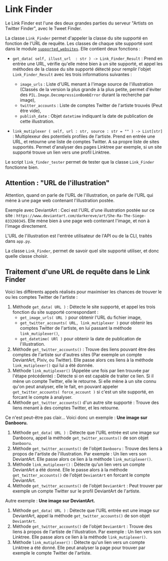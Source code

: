 # Link Finder

Le Link Finder est l'une des deux grandes parties du serveur "Artists on Twitter Finder", avec le Tweet Finder.

La classe `Link_Finder` permet d'appeler la classe du site supporté en fonction de l'URL de requête. Les classes de chaque site supporté sont dans le module [`supported_websites`](supported_websites).
Elle contient deux fonctions :

* `get_data( self, illust_url  : str ) -> Link_Finder_Result` :
  Prend en entrée une URL, vérifie qu'elle mène bien à un site supporté, et appel les méthodes de la classe du site supporté détecté pour remplir l'objet `Link_Finder_Result` avec les trois informations suivantes :
  - `image_urls` : Liste d'URL menant à l'image source de l'illustration (Classés de la version la plus grande à la plus petite, permet d'éviter des `PIL.Image.DecompressionBombError` durant la recherche par image),
  - `twitter_accounts` : Liste de comptes Twitter de l'artiste trouvés (Peut être vide),
  - `publish_date` : Objet `datetime` indiquant la date de publication de cette illustration.

* `link_mutiplexer ( self, url : str, source : str = "" ) -> List[str]` :
  Multiplexeur des potentiels profiles de l'artiste. Prend en entrée une URL, et retourne une liste de comptes Twitter. A sa propre liste de sites supportés. Permet d'analyser des pages Linktree par exemple, si un site supporté trouve un lien vers une profil Linktree.

Le script `link_finder_tester` permet de tester que la classe `Link_Finder` fonctionne bien.


## Attention : "URL de l'illustration"

Attention, quand on parle de l'URL de l'illustration, on parle de l'URL qui mène à une page web contenant l'illustration postée.

Exemple avec DeviantArt :
Ceci est l'URL d'une illustration postée sur ce site : `https://www.deviantart.com/darkereve/art/She-Ra-The-Siege-833260345`.
Elle mène bien à une page web contenant l'image, et non à l'image directement.

L'URL de l'illustration est l'entrée utilisateur de l'API ou de la CLI, traités dans `app.py`.

La classe `Link_Finder`, permet de savoir quel site supporté utiliser, et donc quelle classe choisir.


## Traitement d'une URL de requête dans le Link Finder

Voici les différents appels réalisés pour maximiser les chances de trouver le ou les comptes Twitter de l'artiste :

1. Méthode `get_data( URL )` : Détecte le site supporté, et appel les trois fonction du site supporté correspondant :
   * `get_image_urls( URL )` pour obtenir l'URL du fichier image,
   * `get_twitter_accounts( URL, link_mutiplexer )` pour obtenir les comptes Twitter de l'artiste, en lui passant la méthode `link_mutiplexer()`,
   * `get_datetime( URl )` pour obtenir la date de publication de l'illustration.
2. Méthode `get_twitter_accounts()` : Trouve des liens pouvant être des comptes de l'artiste sur d'autres sites (Par exemple un compte DeviantArt, Pixiv, ou Twitter). Elle passe alors ces liens à la méthode `link_mutiplexer()` qui lui a été donnée.
3. Méthode `link_mutiplexer()` (Appelée une fois par lien trouvée par l'étape précédente) : Détecte si on est capable de traiter ce lien. Si il mène un compte Twitter, elle le retourne. Si elle mène à un site connu qu'on peut analyser, elle le fait, en pouvant appeler `get_twitter_accounts( force_account )` si c'est un site supporté, en forcant le compte à analyser.
4. Méthode `get_twitter_accounts()` d'un autre site supporté : Trouve des liens menant à des comptes Twitter, et les retourne.


Ce n'est peut-être pas clair... Voici donc un exemple : **Une image sur Danbooru.**

1. Méthode `get_data( URL )` : Détecte que l'URL entrée est une image sur Danbooru, appel la méthode `get_twitter_accounts()` de son objet `Danbooru`.
2. Méthode `get_twitter_accounts()` de l'objet `Danbooru` : Trouve des liens à propos de l'artiste de l'illustration. Par exemple : Un lien vers son DeviantArt. Elle passe alors ce lien à la méthode `link_mutiplexer()`.
3. Méthode `link_mutiplexer()` : Détecte qu'un lien vers un compte DeviantArt a été donné. Elle le passe alors à la méthode `get_twitter_accounts()` de l'objet `DeviantArt` en forcant le compte DeviantArt.
4. Méthode `get_twitter_accounts()` de l'objet `DeviantArt` : Peut trouver par exemple un compte Twitter sur le profil DeviantArt de l'artiste.

Autre exemple : **Une image sur DeviantArt.**

1. Méthode `get_data( URL )` : Détecte que l'URL entrée est une image sur DeviantArt, appel la méthode `get_twitter_accounts()` de son objet `DeviantArt`.
2. Méthode `get_twitter_accounts()` de l'objet `DeviantArt` : Trouve des liens à propos de l'artiste de l'illustration. Par exemple : Un lien vers son Linktree. Elle passe alors ce lien à la méthode `link_mutiplexer()`.
3. Méthode `link_mutiplexer()` : Détecte qu'un lien vers un compte Linktree a été donné. Elle peut analyser la page pour trouver par exemple le compte Twitter de l'artiste.
